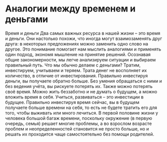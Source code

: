 # Аналогии между временем и деньгами

Время и деньги
Два самых важных ресурса в нашей жизни – это время и деньги. Они настолько похожи, что иногда могут взаимозаменять друг друга: в некоторых предложениях можно заменить одно слово на другое. Это понимание помогает нам мыслить аналогиями и применять один подход, экономя мышление на принятие решений. Осознавая общие закономерности, мы легче анализируем ситуации и выбираем правильный путь.
Что мы обычно делаем с деньгами? Тратим, инвестируем, учитываем и теряем.
Трата денег не восполняет их количество, в отличие от инвестирования. Правильно инвестируя деньги, вы получаете обратно больше. Без умения обращаться с ними и без ведения учёта, вы рискуете потерять их. Также можно потерять своё время. Можно жить беззаботно и не думать о будущем, а можно вложить время в себя. 
Учиться, развиваться – это инвестиции в будущее. Правильно инвестируя время сейчас, вы в будущем получаете больше времени на себя, то есть не будете тратить его для того, чтобы выживать или много лечиться. В первой половине жизни у человека большой багаж времени, поскольку окружение (в первую очередь, семья) решает многие проблемы, а во взрослом возрасте проблем и неопределенностей становится не просто больше, но и решать их проходится чаще самостоятельно без помощи родителей.
